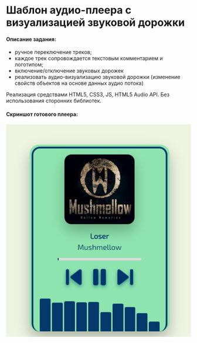 # Шаблон аудио-плеера с визуализацией звуковой дорожки

#### Описание задания:
* ручное переключение треков;
* каждое трек сопровождается текстовым комментарием и логотипом;
* включение/отключение звуковых дорожек
* реализовать аудио-визуализацию звуковой дорожки (изменение свойств объектов на основе данных аудио потока)

Реализация средствами HTML5, CSS3, JS, HTML5 Audio API. Без использования сторонних библиотек.

#### Скриншот готового плеера: 
![image](https://github.com/polyaXD/audio-streaming-web-template/blob/main/resources/buttons/Screenshot_197.png)
